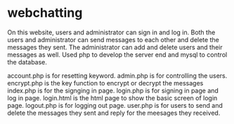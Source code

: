 # webchatting
On this website, users and administrator can sign in and log in. 
Both the users and administrator can send messages to each other and delete the messages they sent.
The administrator can add and delete users and their messages as well.
Used php to develop the server end and mysql to control the database.

account.php is for resetting keyword.
admin.php is for controlling the users.
encrypt.php is the key function to encrypt or decrypt the messages
index.php is for the signging in page.
login.php is for signing in page and log in page.
login.html is the html page to show the basic screen of login page.
logout.php is for logging out page.
user.php is for users to send and delete the messages they sent and reply for the meesages they received.

